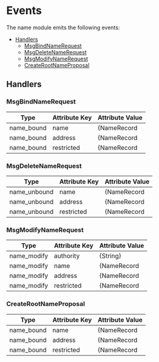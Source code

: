 # Events

The name module emits the following events:

<!-- TOC -->
  - [Handlers](#handlers)
    - [MsgBindNameRequest](#msgbindnamerequest)
    - [MsgDeleteNameRequest](#msgdeletenamerequest)
    - [MsgModifyNameRequest](#msgmodifynamerequest)
    - [CreateRootNameProposal](#createrootnameproposal)

## Handlers

### MsgBindNameRequest

| Type                  | Attribute Key         | Attribute Value           |
| --------------------- | --------------------- | ------------------------- |
| name_bound            | name                  | \{NameRecord|Name\}         |
| name_bound            | address               | \{NameRecord|Address\}      |
| name_bound            | restricted            | \{NameRecord|Restricted\}   |


### MsgDeleteNameRequest

| Type                  | Attribute Key         | Attribute Value           |
| --------------------- | --------------------- | ------------------------- |
| name_unbound          | name                  | \{NameRecord|Name\}         |
| name_unbound          | address               | \{NameRecord|Address\}      |
| name_unbound          | restricted            | \{NameRecord|Restricted\}   |

### MsgModifyNameRequest

| Type                  | Attribute Key         | Attribute Value           |
| --------------------- | --------------------- | ------------------------- |
| name_modify           | authority             | \{String\}                  |
| name_modify           | name                  | \{NameRecord|Name\}         |
| name_modify           | address               | \{NameRecord|Address\}      |
| name_modify           | restricted            | \{NameRecord|Restricted\}   |


### CreateRootNameProposal

| Type                  | Attribute Key         | Attribute Value           |
| --------------------- | --------------------- | ------------------------- |
| name_bound            | name                  | \{NameRecord|Name\}         |
| name_bound            | address               | \{NameRecord|Address\}      |
| name_bound            | restricted            | \{NameRecord|Restricted\}   |
